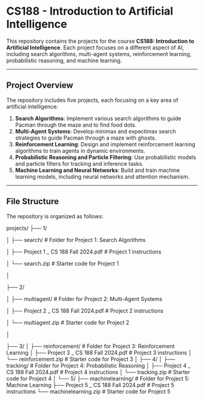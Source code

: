 # CS188 - Introduction to Artificial Intelligence

This repository contains the projects for the course **CS188: Introduction to Artificial Intelligence**. Each project focuses on a different aspect of AI, including search algorithms, multi-agent systems, reinforcement learning, probabilistic reasoning, and machine learning.

---

## Project Overview

The repository includes five projects, each focusing on a key area of artificial intelligence:

1. **Search Algorithms**: Implement various search algorithms to guide Pacman through the maze and to find food dots.
2. **Multi-Agent Systems**: Develop minimax and expectimax search strategies to guide Pacman through a maze with ghosts.
3. **Reinforcement Learning**: Design and implement reinforcement learning algorithms to train agents in dynamic environments.
4. **Probabilistic Reasoning and Particle Filtering**: Use probabilistic models and particle filters for tracking and inference tasks.
5. **Machine Learning and Neural Networks**: Build and train machine learning models, including neural networks and attention mechanism.

---

## File Structure

The repository is organized as follows:

projects/
├── 1/

│   ├── search/                     # Folder for Project 1: Search Algorithms

│   ├── Project 1 _ CS 188 Fall 2024.pdf  # Project 1 instructions

│   └── search.zip                  # Starter code for Project 1

│

├── 2/

│   ├── multiagent/                 # Folder for Project 2: Multi-Agent Systems

│   ├── Project 2 _ CS 188 Fall 2024.pdf  # Project 2 instructions

│   └── multiagent.zip              # Starter code for Project 2

│

├── 3/
│   ├── reinforcement/              # Folder for Project 3: Reinforcement Learning
│   ├── Project 3 _ CS 188 Fall 2024.pdf  # Project 3 instructions
│   └── reinforcement.zip           # Starter code for Project 3
│
├── 4/
│   ├── tracking/                   # Folder for Project 4: Probabilistic Reasoning
│   ├── Project 4 _ CS 188 Fall 2024.pdf  # Project 4 instructions
│   └── tracking.zip                # Starter code for Project 4
│
└── 5/
    ├── machinelearning/            # Folder for Project 5: Machine Learning
    ├── Project 5 _ CS 188 Fall 2024.pdf  # Project 5 instructions
    └── machinelearning.zip         # Starter code for Project 5

